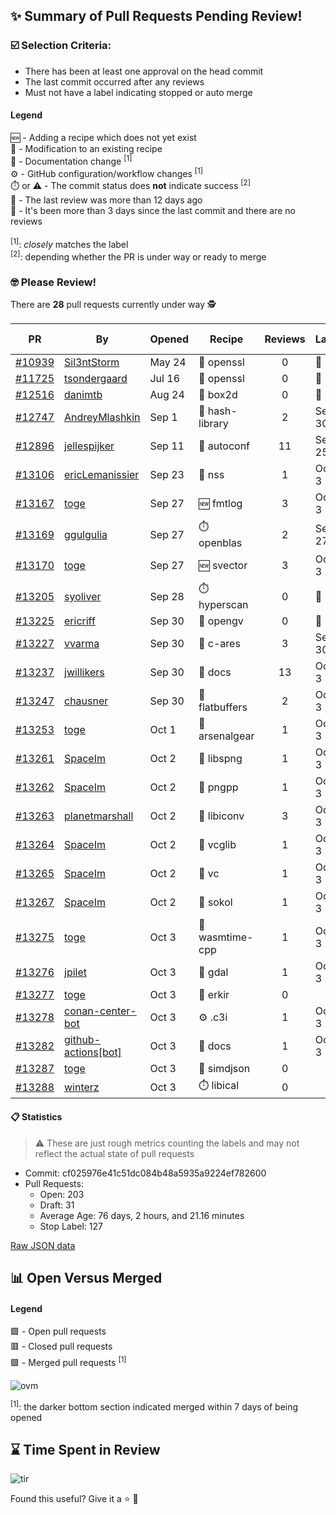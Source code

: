 ## :sparkles: Summary of Pull Requests Pending Review!

### :ballot_box_with_check: Selection Criteria:

- There has been at least one approval on the head commit
- The last commit occurred after any reviews
- Must not have a label indicating stopped or auto merge

#### Legend

:new: - Adding a recipe which does not yet exist<br>
:memo: - Modification to an existing recipe<br>
:green_book: - Documentation change <sup>[1]</sup><br>
:gear: - GitHub configuration/workflow changes <sup>[1]</sup><br>
:stopwatch: or :warning: - The commit status does **not** indicate success <sup>[2]</sup><br>
:bell: - The last review was more than 12 days ago<br>
:eyes: - It's been more than 3 days since the last commit and there are no reviews<br>
<br>
<sup>[1]</sup>: _closely_ matches the label<br>
<sup>[2]</sup>: depending whether the PR is under way or ready to merge

### :nerd_face: Please Review! 

There are **28** pull requests currently under way :detective:

PR | By | Opened | Recipe | Reviews | Last | :stop_sign: Blockers | :star2: Approvers
:---: | --- | --- | --- | :---: | --- | --- | ---
[#10939](https://github.com/conan-io/conan-center-index/pull/10939)|[Sil3ntStorm](https://github.com/Sil3ntStorm)|May 24|:memo: openssl|0|:eyes:||
[#11725](https://github.com/conan-io/conan-center-index/pull/11725)|[tsondergaard](https://github.com/tsondergaard)|Jul 16|:memo: openssl|0|:eyes:||
[#12516](https://github.com/conan-io/conan-center-index/pull/12516)|[danimtb](https://github.com/danimtb)|Aug 24|:memo: box2d|0|:eyes:||
[#12747](https://github.com/conan-io/conan-center-index/pull/12747)|[AndreyMlashkin](https://github.com/AndreyMlashkin)|Sep 1|:memo: hash-library|2|Sep 30|uilianries|
[#12896](https://github.com/conan-io/conan-center-index/pull/12896)|[jellespijker](https://github.com/jellespijker)|Sep 11|:memo: autoconf|11|Sep 25|uilianries|danimtb
[#13106](https://github.com/conan-io/conan-center-index/pull/13106)|[ericLemanissier](https://github.com/ericLemanissier)|Sep 23|:memo: nss|1|Oct 3||uilianries
[#13167](https://github.com/conan-io/conan-center-index/pull/13167)|[toge](https://github.com/toge)|Sep 27|:new: fmtlog|3|Oct 3||uilianries
[#13169](https://github.com/conan-io/conan-center-index/pull/13169)|[ggulgulia](https://github.com/ggulgulia)|Sep 27|:stopwatch: openblas|2|Sep 27||
[#13170](https://github.com/conan-io/conan-center-index/pull/13170)|[toge](https://github.com/toge)|Sep 27|:new: svector|3|Oct 3||uilianries
[#13205](https://github.com/conan-io/conan-center-index/pull/13205)|[syoliver](https://github.com/syoliver)|Sep 28|:stopwatch: hyperscan|0|:eyes:||
[#13225](https://github.com/conan-io/conan-center-index/pull/13225)|[ericriff](https://github.com/ericriff)|Sep 30|:memo: opengv|0|:eyes:||
[#13227](https://github.com/conan-io/conan-center-index/pull/13227)|[vvarma](https://github.com/vvarma)|Sep 30|:memo: c-ares|3|Sep 30|uilianries|jwillikers
[#13237](https://github.com/conan-io/conan-center-index/pull/13237)|[jwillikers](https://github.com/jwillikers)|Sep 30|:green_book: docs|13|Oct 3|uilianries|
[#13247](https://github.com/conan-io/conan-center-index/pull/13247)|[chausner](https://github.com/chausner)|Sep 30|:memo: flatbuffers|2|Oct 3||uilianries
[#13253](https://github.com/conan-io/conan-center-index/pull/13253)|[toge](https://github.com/toge)|Oct 1|:memo: arsenalgear|1|Oct 3||uilianries
[#13261](https://github.com/conan-io/conan-center-index/pull/13261)|[SpaceIm](https://github.com/SpaceIm)|Oct 2|:memo: libspng|1|Oct 3||uilianries
[#13262](https://github.com/conan-io/conan-center-index/pull/13262)|[SpaceIm](https://github.com/SpaceIm)|Oct 2|:memo: pngpp|1|Oct 3||uilianries
[#13263](https://github.com/conan-io/conan-center-index/pull/13263)|[planetmarshall](https://github.com/planetmarshall)|Oct 2|:memo: libiconv|3|Oct 3||
[#13264](https://github.com/conan-io/conan-center-index/pull/13264)|[SpaceIm](https://github.com/SpaceIm)|Oct 2|:memo: vcglib|1|Oct 3||uilianries
[#13265](https://github.com/conan-io/conan-center-index/pull/13265)|[SpaceIm](https://github.com/SpaceIm)|Oct 2|:memo: vc|1|Oct 3||uilianries
[#13267](https://github.com/conan-io/conan-center-index/pull/13267)|[SpaceIm](https://github.com/SpaceIm)|Oct 2|:memo: sokol|1|Oct 3||uilianries
[#13275](https://github.com/conan-io/conan-center-index/pull/13275)|[toge](https://github.com/toge)|Oct 3|:memo: wasmtime-cpp|1|Oct 3||uilianries
[#13276](https://github.com/conan-io/conan-center-index/pull/13276)|[jpilet](https://github.com/jpilet)|Oct 3|:memo: gdal|1|Oct 3||uilianries
[#13277](https://github.com/conan-io/conan-center-index/pull/13277)|[toge](https://github.com/toge)|Oct 3|:memo: erkir|0|||
[#13278](https://github.com/conan-io/conan-center-index/pull/13278)|[conan-center-bot](https://github.com/conan-center-bot)|Oct 3|:gear: .c3i|1|Oct 3||uilianries
[#13282](https://github.com/conan-io/conan-center-index/pull/13282)|[github-actions[bot]](https://github.com/github-actions[bot])|Oct 3|:green_book: docs|1|Oct 3||uilianries
[#13287](https://github.com/conan-io/conan-center-index/pull/13287)|[toge](https://github.com/toge)|Oct 3|:memo: simdjson|0|||
[#13288](https://github.com/conan-io/conan-center-index/pull/13288)|[winterz](https://github.com/winterz)|Oct 3|:stopwatch: libical|0|||


#### :clipboard: Statistics

> :warning: These are just rough metrics counting the labels and may not reflect the actual state of pull requests

- Commit: cf025976e41c51dc084b48a5935a9224ef782600
- Pull Requests:
	- Open: 203
	- Draft: 31
	- Average Age: 76 days, 2 hours, and 21.16 minutes
	- Stop Label: 127
	

[Raw JSON data](https://raw.githubusercontent.com/prince-chrismc/conan-center-index-pending-review/raw-data/pending-review.json)

## :bar_chart: Open Versus Merged

#### Legend

:green_square: - Open pull requests<br>
:red_square: - Closed pull requests<br>
:purple_square: - Merged pull requests <sup>[1]</sup><br>

![ovm](https://github.com/prince-chrismc/conan-center-index-pending-review/blob/raw-data/open-versus-merged.gif?raw=true)

<sup>[1]</sup>: the darker bottom section indicated merged within 7 days of being opened

## :hourglass: Time Spent in Review

![tir](https://github.com/prince-chrismc/conan-center-index-pending-review/blob/raw-data/time-in-review.png?raw=true)

Found this useful? Give it a :star: :pray:
	